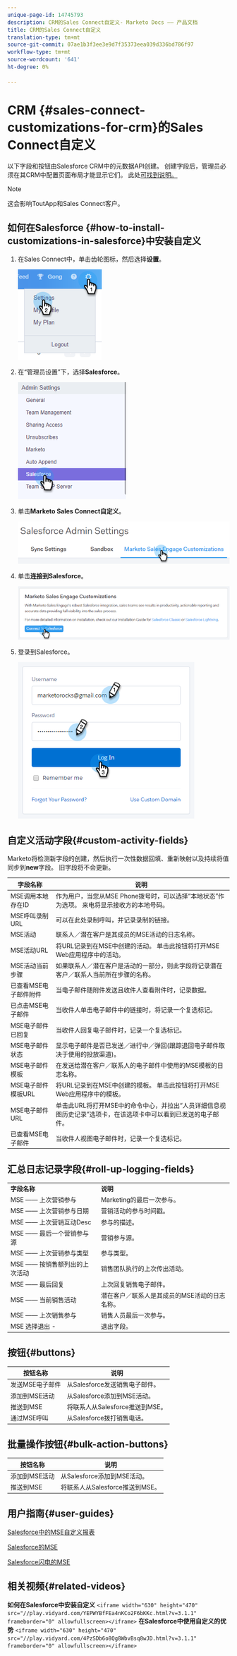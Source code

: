 ```yaml
---
unique-page-id: 14745793
description: CRM的Sales Connect自定义- Marketo Docs —— 产品文档
title: CRM的Sales Connect自定义
translation-type: tm+mt
source-git-commit: 07ae1b3f3ee3e9d7f35373eea039d336bd786f97
workflow-type: tm+mt
source-wordcount: '641'
ht-degree: 0%

---
```



# CRM {#sales-connect-customizations-for-crm}的Sales Connect自定义

以下字段和按钮由Salesforce CRM中的元数据API创建。 创建字段后，管理员必须在其CRM中配置页面布局才能显示它们。 此处[可找到说明。](http://docs.marketo.com/display/docs/assets/marketo-sales-engage-for-salesforce-installation-and-success-guide.pdf)

>[!NOTE]
>
>这会影响ToutApp和Sales Connect客户。

## 如何在Salesforce {#how-to-install-customizations-in-salesforce}中安装自定义

1. 在Sales Connect中，单击齿轮图标，然后选择&#x200B;**设置**。

   ![](assets/one.png)

1. 在“管理员设置”下，选择&#x200B;**Salesforce**。

   ![](assets/two.png)

1. 单击&#x200B;**Marketo Sales Connect自定义**。

   ![](assets/three.png)

1. 单击&#x200B;**连接到Salesforce**。

   ![](assets/four.png)

1. 登录到Salesforce。

   ![](assets/five.png)

## 自定义活动字段{#custom-activity-fields}

Marketo将检测新字段的创建，然后执行一次性数据回填、重新映射以及持续将值同步到&#x200B;**new**&#x200B;字段。 旧字段将不会更新。

| **字段名称** | **说明** |
|---|---|
| MSE调用本地存在ID | 作为用户，当您从MSE Phone拨号时，可以选择“本地状态”作为选项。 来电将显示接收方的本地号码。 |
| MSE呼叫录制URL | 可以在此处录制呼叫，并记录录制的链接。 |
| MSE活动 | 联系人／潜在客户是其成员的MSE活动的日志名称。 |
| MSE活动URL | 将URL记录到在MSE中创建的活动。 单击此按钮将打开MSE Web应用程序中的活动。 |
| MSE活动当前步骤 | 如果联系人／潜在客户是活动的一部分，则此字段将记录潜在客户／联系人当前所在步骤的名称。 |
| 已查看MSE电子邮件附件 | 当电子邮件随附件发送且收件人查看附件时，记录数据。 |
| 已点击MSE电子邮件 | 当收件人单击电子邮件中的链接时，将记录一个复选标记。 |
| MSE电子邮件已回复 | 当收件人回复电子邮件时，记录一个复选标记。 |
| MSE电子邮件状态 | 显示电子邮件是否已发送／进行中／弹回(跟踪退回电子邮件取决于使用的投放渠道)。 |
| MSE电子邮件模板 | 在发送给潜在客户／联系人的电子邮件中使用的MSE模板的日志名称。 |
| MSE电子邮件模板URL | 将URL记录到在MSE中创建的模板。 单击此按钮将打开MSE Web应用程序中的模板。 |
| MSE电子邮件URL | 单击此URL将打开MSE中的命令中心，并拉出“人员详细信息视图历史记录”选项卡，在该选项卡中可以看到已发送的电子邮件。 |
| 已查看MSE电子邮件 | 当收件人视图电子邮件时，记录一个复选标记。 |

## 汇总日志记录字段{#roll-up-logging-fields}

<table> 
 <colgroup> 
  <col> 
  <col> 
 </colgroup> 
 <tbody> 
  <tr> 
   <td><strong>字段名称</strong></td> 
   <td><strong>说明</strong></td> 
  </tr> 
  <tr> 
   <td>MSE —— 上次营销参与</td> 
   <td>Marketing的最后一次参与。 </td> 
  </tr> 
  <tr> 
   <td>MSE —— 上次营销参与日期</td> 
   <td>营销活动的参与时间戳。</td> 
  </tr> 
  <tr> 
   <td>MSE —— 上次营销互动Desc</td> 
   <td>参与的描述。</td> 
  </tr> 
  <tr> 
   <td>MSE —— 最后一个营销参与源</td> 
   <td>营销参与源。</td> 
  </tr> 
  <tr> 
   <td colspan="1">MSE —— 上次营销参与类型</td> 
   <td colspan="1">参与类型。</td> 
  </tr> 
  <tr> 
   <td colspan="1">MSE —— 按销售额列出的上次活动<br></td> 
   <td colspan="1">销售团队执行的上次传出活动。</td> 
  </tr> 
  <tr> 
   <td colspan="1">MSE —— 最后回复</td> 
   <td colspan="1">上次回复销售电子邮件。</td> 
  </tr> 
  <tr> 
   <td colspan="1">MSE —— 当前销售活动</td> 
   <td colspan="1">潜在客户／联系人是其成员的MSE活动的日志名称。</td> 
  </tr> 
  <tr> 
   <td colspan="1">MSE —— 上次销售参与</td> 
   <td colspan="1">销售人员最后一次参与。 </td> 
  </tr> 
  <tr> 
   <td colspan="1">MSE 选择退出 -</td> 
   <td colspan="1">退出字段。</td> 
  </tr> 
 </tbody> 
</table>

## 按钮{#buttons}

| **按钮名称** | **说明** |
|---|---|
| 发送MSE电子邮件 | 从Salesforce发送销售电子邮件。 |
| 添加到MSE活动 | 从Salesforce添加到MSE活动。 |
| 推送到MSE | 将联系人从Salesforce推送到MSE。 |
| 通过MSE呼叫 | 从Salesforce拨打销售电话。 |

## 批量操作按钮{#bulk-action-buttons}

| **按钮名称** | **说明** |
|---|---|
| 添加到MSE活动 | 从Salesforce添加到MSE活动。 |
| 推送到MSE | 将联系人从Salesforce推送到MSE。 |

## 用户指南{#user-guides}

[Salesforce中的MSE自定义报表](http://docs.marketo.com/display/docs/assets/mse-custom-reports-in-sf.docx)

[Salesforce的MSE](http://docs.marketo.com/display/docs/assets/mse-for-sf-classic.pdf)

[Salesforce闪电的MSE](http://s3.amazonaws.com/tout-user-store/salesforce/assets/SF+Guide+for+Lightning.pdf)

## 相关视频{#related-videos}

**如何在Salesforce中安装自定义**
`<iframe width="630" height="470" src="//play.vidyard.com/YEPWYBfFEa4nKCo2F6bKKc.html?v=3.1.1" frameborder="0" allowfullscreen></iframe>` **在Salesforce中使用自定义的优势** 
`<iframe width="630" height="470" src="//play.vidyard.com/4PzSDb6o8Qg8WbvBsq8wJD.html?v=3.1.1" frameborder="0" allowfullscreen></iframe>`